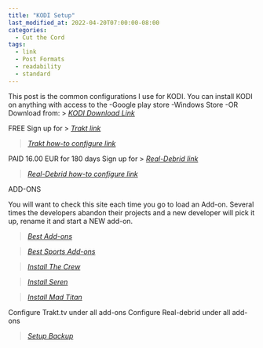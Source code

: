 ```yaml
---
title: "KODI Setup"
last_modified_at: 2022-04-20T07:00:00-08:00
categories:
  - Cut the Cord
tags:
  - link
  - Post Formats
  - readability
  - standard
---
```


This post is the common configurations I use for KODI.
You can install KODI on anything with access to the
   -Google play store
   -Windows Store
   -OR Download from: > <cite><a href="https://kodi.tv/download/">KODI Download Link</a></cite>

FREE
Sign up for > <cite><a href="https://trakt.tv/auth/join">Trakt link</a></cite>

> <cite><a href="https://troypoint.com/trakt/">Trakt how-to configure link</a></cite>


PAID 16.00 EUR for 180 days
Sign up for > <cite><a href="https://real-debrid.com/">Real-Debrid link</a></cite>

> <cite><a href="https://troypoint.com/real-debrid/">Real-Debrid how-to configure link</a></cite>
<!--more-->


ADD-ONS

You will want to check this site each time you go to load an Add-on. Several times the developers abandon their projects and a new developer will pick it up, rename it and start a NEW add-on. 

> <cite><a href="https://www.kodi-guide.com/best-kodi-addons/">Best Add-ons</a></cite>

> <cite><a href="https://troypoint.com/kodi-sports-addons/">Best Sports Add-ons</a></cite>

> <cite><a href="https://www.kodi-guide.com/the-crew-kodi-addon/">Install The Crew</a></cite>

> <cite><a href="https://www.kodi-guide.com/seren-kodi-addon/">Install Seren</a></cite>

> <cite><a href="https://troypoint.com/mad-titan-sports-kodi-addon/">Install Mad Titan</a></cite>

Configure Trakt.tv under all add-ons
Configure Real-debrid under all add-ons
> <cite><a href="https://kodi.wiki/view/Add-on:Backup">Setup Backup</a></cite>